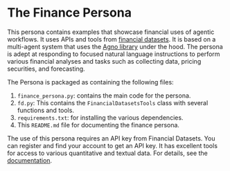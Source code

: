 # The Finance Persona

This persona contains examples that showcase financial uses of agentic workflows. It uses APIs and tools from [financial datasets](https://www.financialdatasets.ai). It is based on a multi-agent system that uses the [Agno library](https://github.com/agno-agi/agno) under the hood. The persona is adept at responding to focused natural language instructions to perform various financial analyses and tasks such as collecting data, pricing securities, and forecasting. 

The Persona is packaged as containing the following files:

1. `finance_persona.py`: contains the main code for the persona. 
2. `fd.py`: This contains the `FinancialDatasetsTools` class with several functions and tools.
3. `requirements.txt`: for installing the various dependencies. 
4. This `README.md` file for documenting the finance persona. 

The use of this persona requires an API key from Financial Datasets. You can register and find your account to get an API key. It has excellent tools for access to various quantitative and textual data. For details, see the [documentation](https://docs.financialdatasets.ai/introduction).

